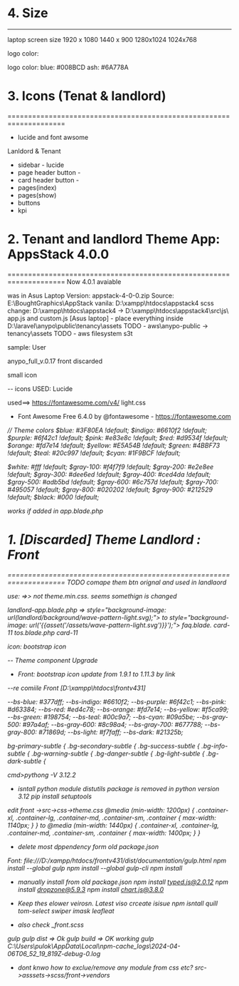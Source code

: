 

# 4. Size 
-------------------------------------------------------------------------------------------------
laptop screen size
1920 x 1080
1440 x 900
1280x1024
1024x768

logo color:

logo color:
blue: #008BCD
ash: #6A778A

# 3. Icons (Tenat & landlord) 
====================================================================
- lucide and font awsome

Lanldord & Tenant
- sidebar - lucide
- page header button - <i class="fas fa-plus"></i>
- card header button - <i class="fas fa-edit"></i>
- pages(index)
- pages(show)
- buttons
- kpi 			<i class="align-middle" data-lucide="activity"></i>

# 2. Tenant and landlord Theme App: AppsStack 4.0.0 
====================================================================
Now 4.0.1 avaiable

was in Asus Laptop
Version: appstack-4-0-0.zip
Source: E:\BoughtGraphics\AppStack
vanila: D:\xampp\htdocs\appstack4
scss change: D:\xampp\htdocs\appstack4
    -> D:\xampp\htdocs\appstack4\src\js\ app.js and custom.js  [Asus laptop]
	- place everything inside   D:\laravel\anypo\public\tenancy\assets TODO
	- aws\anypo-public -> tenancy\assets TODO
	- aws filesystem s3t

sample: User

anypo_full_v.0.17 front discarded

small icon
<span data-feather="home" class="feather-sm me-1"></span>

-- icons
USED: Lucide
<i data-lucide="download"></i>

used==> https://fontawesome.com/v4/
light.css
* Font Awesome Free 6.4.0 by @fontawesome - https://fontawesome.com
<i class="fa-regular fa-square-plus">
<i class="fa-regular fa-rectangle-list"></i>


// Theme colors
$blue: 			#3F80EA !default;
$indigo:	 	#6610f2 !default;
$purple: 		#6f42c1 !default;
$pink:		 	#e83e8c !default;
$red: 			#d9534f !default;
$orange: 		#fd7e14 !default;
$yellow: 		#E5A54B !default;
$green: 		#4BBF73 !default;
$teal: 			#20c997 !default;
$cyan: 			#1F9BCF !default;

$white:    #fff !default;
$gray-100: #f4f7f9 !default;
$gray-200: #e2e8ee !default;
$gray-300: #dee6ed !default;
$gray-400: #ced4da !default;
$gray-500: #adb5bd !default;
$gray-600: #6c757d !default;
$gray-700: #495057 !default;
$gray-800: #020202 !default;
$gray-900: #212529 !default;
$black: #000 !default;

<link rel="stylesheet" href="https://cdn.jsdelivr.net/npm/bootstrap-icons@1.11.3/font/bootstrap-icons.min.css">
works if added in app.blade.php

# 1. [Discarded] Theme Landlord : Front 
====================================================================
TODO comape them btn orignal and used in landlaord

use: <link rel="stylesheet" href="{{ asset('/assets/css/theme.css') }}">
=>> not theme.min.css. seems somethign is changed

landlord-app.blade.php => style="background-image: url(landlord/background/wave-pattern-light.svg);">
			to style="background-image: url('{{asset('/assets/wave-pattern-light.svg')}}');">
faq.blade. card-11
tos.blade.php card-11

icon: bootstrap icon	 <i class="bi bi-eye" style="font-size: 1.3rem;"></i>

-- Theme component Upgrade
- Front: bootstrap icon update from 1.9.1 to 1.11.3 by link

--re comiile Front [D:\xampp\htdocs\frontv431]

  --bs-blue: #377dff;
  --bs-indigo: #6610f2;
  --bs-purple: #6f42c1;
  --bs-pink: #d63384;
  --bs-red: #ed4c78;
  --bs-orange: #fd7e14;
  --bs-yellow: #f5ca99;
  --bs-green: #198754;
  --bs-teal: #00c9a7;
  --bs-cyan: #09a5be;
  --bs-gray-500: #97a4af;
  --bs-gray-600: #8c98a4;
  --bs-gray-700: #677788;
  --bs-gray-800: #71869d;
--bs-light: #f7faff;
  --bs-dark: #21325b;

bg-primary-subtle {
.bg-secondary-subtle {
.bg-success-subtle {
.bg-info-subtle {
.bg-warning-subtle {
.bg-danger-subtle {
.bg-light-subtle {
.bg-dark-subtle {


cmd>pythong -V
3.12.2

- isntall python module
distutils package is removed in python version 3.12
pip install setuptools

edit front ->src->css->theme.css
@media (min-width: 1200px) {
  .container-xl, .container-lg, .container-md, .container-sm, .container {
    max-width: 1140px;
  }
}
to 
@media (min-width: 1440px) {
  .container-xl, .container-lg, .container-md, .container-sm, .container {
    max-width: 1400px;
  }
}

- delete most dppendency form old package.json

Font: file:///D:/xampp/htdocs/frontv431/dist/documentation/gulp.html
npm install --global gulp
npm install --global gulp-cli
npm install 

- manually  install from old package.json
npm  install typed.js@2.0.12
npm  install dropzone@5.9.3
npm  install  chart.js@3.8.0

- Keep thes elower veirosn. Latest viso crceate isisue
npm isntall 
quill
tom-select
swiper
imask
leafleat

- also check _front.scss

gulp
gulp dist	=> Ok
gulp build	=> OK
working
gulp
C:\Users\pulok\AppData\Local\npm-cache\_logs\2024-04-06T06_52_19_819Z-debug-0.log

- dont knwo how to exclue/remove any module from css etc?
src->asssets->scss/front->vendors
